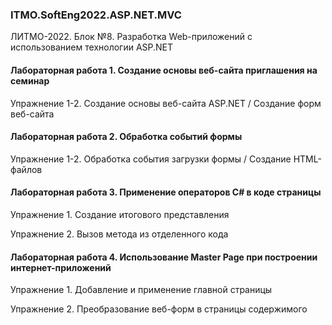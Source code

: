 ### ITMO.SoftEng2022.ASP.NET.MVC
ЛИТМО-2022. Блок №8. Разработка Web-приложений с использованием технологии ASP.NET

#### Лабораторная работа 1. Создание основы веб-сайта приглашения на семинар
Упражнение 1-2. Создание основы веб-сайта ASP.NET / Создание форм веб-сайта
#### Лабораторная работа 2. Обработка событий формы
Упражнение 1-2. Обработка события загрузки формы / Создание HTML-файлов
#### Лабораторная работа 3. Применение операторов C# в коде страницы
Упражнение 1. Создание итогового представления

Упражнение 2. Вызов метода из отделенного кода
#### Лабораторная работа 4. Использование Master Page при построении интернет-приложений
Упражнение 1. Добавление и применение главной страницы

Упражнение 2. Преобразование веб-форм в страницы содержимого

